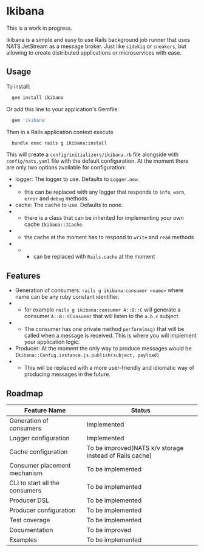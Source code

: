 # Ikibana
This is a work in progress.

Ikibana is a simple and easy to use Rails background job runner that uses NATS JetStream as a message broker.
Just like `sidekiq` or `sneakers`, but allowing to create distributed applications or microservices with ease.

## Usage
To install:
```bash
  gem install ikibana
```
Or add this line to your application's Gemfile:
```ruby
  gem 'ikibana'
```
Then in a Rails application context execute 
```bash
  bundle exec rails g ikibana:install
```

This will create a `config/initializers/ikibana.rb` file alongside with `config/nats.yaml` file with the default configuration.
At the moment there are only two options available for configuration:
* logger: The logger to use. Defaults to `Logger.new`. 
* * this can be replaced with any logger that responds to `info`, `warn`, `error` and `debug` methods.
* cache: The cache to use. Defaults to none.
* * there is a class that can be inherited for implementing your own cache `Ikibana::ICache`.
* * the cache at the moment has to respond to `write` and `read` methods
* * * can be replaced with `Rails.cache` at the moment

## Features
* Generation of consumers: `rails g ikibana:consumer <name>` where name can be any ruby constant identifier.
* * for example `rails g ikibana:consumer A::B::C` will generate a consumer `A::B::CConsumer` that will listen to the `a.b.c` subject.
* * The consumer has one private method `perform(msg)` that will be called when a message is received. This is where you will implement your application logic.
* Producer: At the moment the only way to produce messages would be `Ikibana::Config.instance.js.publish(subject, payload)`
* * This will be replaced with a more user-friendly and idiomatic way of producing messages in the future.


## Roadmap

| Feature Name                   | Status                                                  |
|--------------------------------|---------------------------------------------------------|
| Generation of consumers        | Implemented                                             |
| Logger configuration           | Implemented                                             |
| Cache configuration            | To be improved(NATS k/v storage instead of Rails cache) |
| Consumer placement mechanism   | To be implemented                                       |
| CLI to start all the consumers | To be implemented                                       |
| Producer DSL                   | To be implemented                                       |
| Producer configuration         | To be implemented                                       |
| Test coverage                  | To be implemented                                       |
| Documentation                  | To be improved                                          |
| Examples                       | To be implemented                                       |